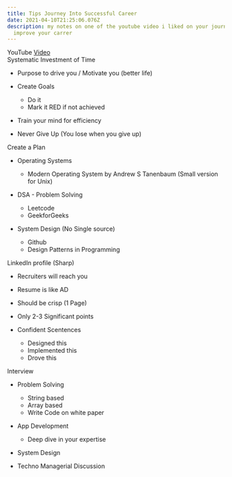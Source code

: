 ```yaml
---
title: Tips Journey Into Successful Career
date: 2021-04-10T21:25:06.076Z
description: my notes on one of the youtube video i liked on your journey to
  improve your carrer
---
```

YouTube [Video](https://www.youtube.com/watch?v=9vZtb9bD1Cg)\
Systematic Investment of Time 

* Purpose to drive you / Motivate you (better life)
* Create Goals

  * Do it 
  * Mark it RED if not achieved 
* Train your mind for efficiency 
* Never Give Up (You lose when you give up)

Create a Plan 

* Operating Systems

  * Modern Operating System by Andrew S Tanenbaum (Small version for Unix)
* DSA - Problem Solving 

  * Leetcode 
  * GeekforGeeks 
* System Design (No Single source)

  * Github 
  * Design Patterns in Programming 

LinkedIn profile (Sharp)

* Recruiters will reach you 
* Resume is like AD
* Should be crisp (1 Page) 
* Only 2-3 Significant points 
* Confident Scentences 

  * Designed this
  * Implemented this
  * Drove this 

Interview

* Problem Solving

  * String based
  * Array based
  * Write Code on white paper
* App Development

  * Deep dive in your expertise
* System Design
* Techno Managerial Discussion